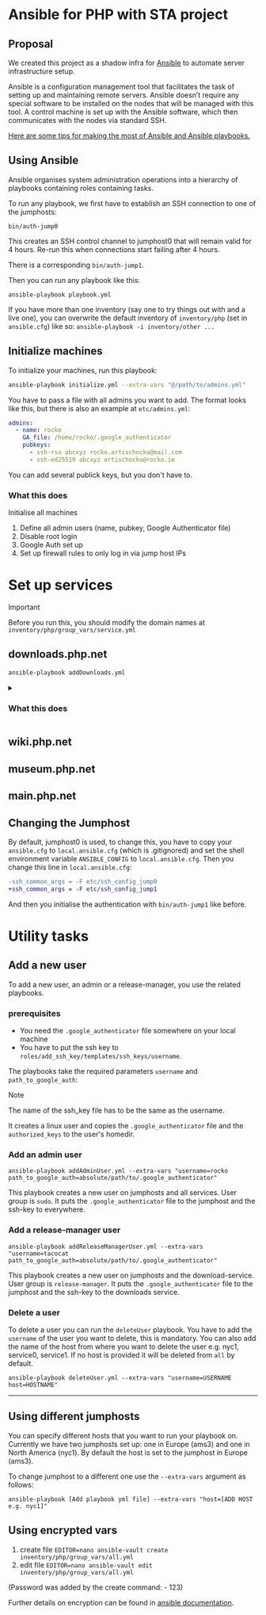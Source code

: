 # Ansible for PHP with STA project

## Proposal

We created this project as a shadow infra for [Ansible](https://docs.ansible.com/ansible/latest/index.html) to automate server infrastructure setup.

Ansible is a configuration management tool that facilitates the task of setting up and maintaining remote servers.
Ansible doesn’t require any special software to be installed on the nodes that will be managed with this tool. A control machine is set up with the Ansible software, which then communicates with the nodes via standard SSH.

[Here are some tips for making the most of Ansible and Ansible playbooks.](https://docs.ansible.com/ansible/2.8/user_guide/playbooks_best_practices.html#best-practices)

## Using Ansible

Ansible organises system administration operations into a hierarchy of playbooks containing roles containing tasks.

To run any playbook, we first have to establish an SSH connection to one of the jumphosts:

```shell
bin/auth-jump0
```

This creates an SSH control channel to jumphost0 that will remain valid for 4 hours. Re-run this when connections start failing after 4 hours.

There is a corresponding `bin/auth-jump1`.

Then you can run any playbook like this:

```shell
ansible-playbook playbook.yml
```

If you have more than one inventory (say one to try things out with and a live one), you can overwrite the default inventory of `inventory/php` (set in `ansible.cfg`) like so: `ansible-playbook -i inventory/other ...`

## Initialize machines

To initialize your machines, run this playbook:

```sh
ansible-playbook initialize.yml --extra-vars "@/path/to/admins.yml"
```

You have to pass a file with all admins you want to add. The format looks like this, but there is also an example at `etc/admins.yml`:

```yml
admins:
  - name: rocko
    GA_file: /home/rocko/.google_authenticator
    pubkeys:
      - ssh-rsa abcxyz rocko.artischocko@mail.com
      - ssh-ed25519 abcxyz artischocko@rocko.ie
```

You can add several publick keys, but you don't have to.

### What this does

Initialise all machines
  1. Define all admin users (name, pubkey, Google Authenticator file)
  2. Disable root login
  3. Google Auth set up
  4. Set up firewall rules to only log in via jump host IPs

# Set up services

> [!IMPORTANT]
> Before you run this, you should modify the domain names at `inventory/php/group_vars/service.yml`
>

## downloads.php.net

```sh
ansible-playbook addDownloads.yml
```

<details>
  <summary>
    <h3>What this does</h3>
  </summary>

  This playbook installs the following sowtware on a machine:
  - apache 2
  - libapache2-mod-php8.2
  - php8.2
  - certbot
  - python3-certbot-apache
  - openssl
  - apache2-utils

  It puts the `apache.conf`, a file with some secrets to `/local/this-box`.
  Further, it copies the apache config files for `downloads.php.net` and `shared.php.net`.
  It creates letsencrypt-certs for `downloads.php.net` and self-signed SSL certs for `shared.php.net`.

</details>

## wiki.php.net

## museum.php.net

## main.php.net

## Changing the Jumphost

By default, jumphost0 is used, to change this, you have to copy your `ansible.cfg` to `local.ansible.cfg` (which is .gitignored) and set the shell environment variable `ANSIBLE_CONFIG` to `local.ansible.cfg`. Then you change this line in `local.ansible.cfg`:

```diff
-ssh_common_args = -F etc/ssh_config_jump0
+ssh_common_args = -F etc/ssh_config_jump1
```

And then you initialise the authentication with `bin/auth-jump1` like before.

# Utility tasks

## Add a new user

To add a new user, an admin or a release-manager, you use the related playbooks.

### prerequisites

- You need the `.google_authenticator` file somewhere on your local machine
- You have to put the ssh key to `roles/add_ssh_key/templates/ssh_keys/username`.

The playbooks take the required parameters `username` and `path_to_google_auth`:

> [!NOTE]
> The name of the ssh_key file has to be the same as the username.

It creates a linux user and copies the `.google_authenticator` file and the `authorized_keys` to the user's homedir.

### Add an admin user

```shell
ansible-playbook addAdminUser.yml --extra-vars "username=rocko path_to_google_auth=absolute/path/to/.google_authenticator"
```

This playbook creates a new user on jumphosts and all services.
User group is `sudo`. It puts the `.google_authenticator` file to the jumphost and the ssh-key to everywhere.

### Add a release-manager user

```shell
ansible-playbook addReleaseManagerUser.yml --extra-vars "username=tacocat path_to_google_auth=absolute/path/to/.google_authenticator"
```

This playbook creates a new user on jumphosts and the download-service.
User group is `release-manager`. It puts the `.google_authenticator` file to the jumphost and the ssh-key to the downloads service.

### Delete a user

To delete a user you can run the `deleteUser` playbook. You have to add the `username` of the user you want to delete, this is mandatory. You can also add the name of the host from where you want to delete the user e.g. nyc1, service0, service1. If no host is provided it will be deleted from `all` by default.

```shell
ansible-playbook deleteUser.yml --extra-vars "username=USERNAME host=HOSTNAME"
```

---

## Using different jumphosts

You can specify different hosts that you want to run your playbook on. Currently we have two jumphosts set up: one in Europe (ams3) and one in North America (nyc1). By default the host is set to the jumphost in Europe (ams3).

To change jumphost to a different one use the `--extra-vars` argument as follows:

```shell
ansible-playbook [Add playbook yml file] --extra-vars "host=[ADD HOST e.g. nyc1]"
```

## Using encrypted vars

1. create file `EDITOR=nano ansible-vault create inventory/php/group_vars/all.yml`
2. edit file `EDITOR=nano ansible-vault edit inventory/php/group_vars/all.yml`

(Password was added by the create command: - 123)

Further details on encryption can be found in [ansible documentation](https://docs.ansible.com/ansible/latest/vault_guide/vault_encrypting_content.html).
